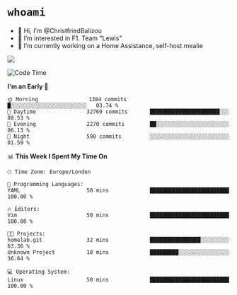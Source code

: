 # `whoami`

- 👋 Hi, I’m @ChristfriedBalizou
- 👀 I’m interested in F1. Team "Lewis"
- 🌱 I’m currently working on a Home Assistance, self-host mealie
<!--
- 💞️ I’m looking to collaborate on
- 📫 How to reach me /dev/stdin
-->


![](https://github-readme-stats.vercel.app/api?username=Christfriedbalizou&show_icons=true&hide_title=true&theme=solarized-dark&count_private=true&hide=stars)
<!-- 
  ![](https://github-readme-stats.vercel.app/api/top-langs/?username=Christfriedbalizou&show_icons=true&hide_title=true&theme=solarized-dark&layout=compact&show_icons=true&count_private=false)
-->


<!--START_SECTION:waka-->
![Code Time](http://img.shields.io/badge/Code%20Time-13%20hrs%2010%20mins-blue)

**I'm an Early 🐤** 

```text
🌞 Morning                1384 commits        █░░░░░░░░░░░░░░░░░░░░░░░░   03.74 % 
🌆 Daytime                32769 commits       ██████████████████████░░░   88.53 % 
🌃 Evening                2270 commits        ██░░░░░░░░░░░░░░░░░░░░░░░   06.13 % 
🌙 Night                  590 commits         ░░░░░░░░░░░░░░░░░░░░░░░░░   01.59 % 
```


📊 **This Week I Spent My Time On** 

```text
🕑︎ Time Zone: Europe/London

💬 Programming Languages: 
YAML                     50 mins             █████████████████████████   100.00 % 

🔥 Editors: 
Vim                      50 mins             █████████████████████████   100.00 % 

🐱‍💻 Projects: 
homelab.git              32 mins             ████████████████░░░░░░░░░   63.36 % 
Unknown Project          18 mins             █████████░░░░░░░░░░░░░░░░   36.64 % 

💻 Operating System: 
Linux                    50 mins             █████████████████████████   100.00 % 
```


<!--END_SECTION:waka-->


<!---
ChristfriedBalizou/ChristfriedBalizou is a ✨ special ✨ repository because its `README.md` (this file) appears on your GitHub profile.
You can click the Preview link to take a look at your changes.
--->
